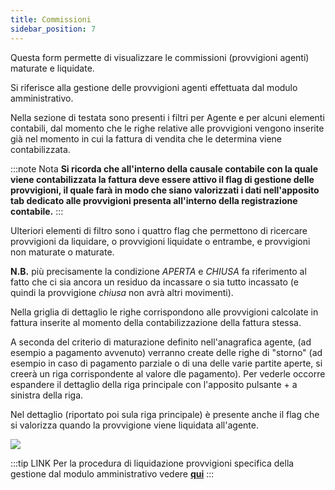 ```yaml
---
title: Commissioni
sidebar_position: 7
---
```


Questa form permette di visualizzare le commissioni (provvigioni agenti) maturate e liquidate.

Si riferisce alla gestione delle provvigioni agenti effettuata dal modulo amministrativo.

Nella sezione di testata sono presenti i filtri per Agente e per alcuni elementi contabili, dal momento che le righe relative alle provvigioni vengono inserite già nel momento in cui la fattura di vendita che le determina viene contabilizzata.

:::note Nota
**Si ricorda che all'interno della causale contabile con la quale viene contabilizzata la fattura deve essere attivo il flag di gestione delle provvigioni, il quale farà in modo che siano valorizzati i dati nell'apposito tab dedicato alle provvigioni presenta all'interno della registrazione contabile.**
:::


Ulteriori elementi di filtro sono i quattro flag che permettono di ricercare provvigioni da liquidare, o provvigioni liquidate o entrambe, e provvigioni non maturate o maturate.

**N.B.** più precisamente la condizione *APERTA* e *CHIUSA* fa riferimento al fatto che ci sia ancora un residuo da incassare o sia tutto incassato (e quindi la provvigione *chiusa* non avrà altri movimenti).

Nella griglia di dettaglio le righe corrispondono alle provvigioni calcolate in fattura inserite al momento della contabilizzazione della fattura stessa.

A seconda del criterio di maturazione definito nell'anagrafica agente, (ad esempio a pagamento avvenuto) verranno create delle righe di "storno" (ad esempio in caso di pagamento parziale o di una delle varie partite aperte, si creerà un riga corrispondente al valore dle pagamento). Per vederle occorre espandere il dettaglio della riga principale con l'apposito pulsante + a sinistra della riga.

Nel dettaglio (riportato poi sula riga principale) è presente anche il flag che si valorizza quando la provvigione viene liquidata all'agente.

![](/img/it-it/finance-area/maturity-values/commissions.png)

:::tip LINK
Per la procedura di liquidazione provvigioni specifica della gestione dal modulo amministrativo vedere [**qui**](/docs/finance-area/professional-men/procedures/calculate-commissions)
:::


